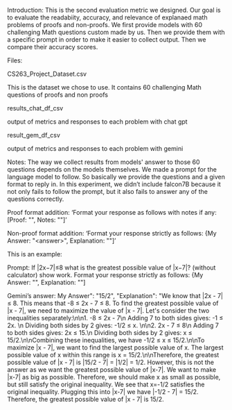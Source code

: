 Introduction:
This is the second evaluation metric we designed. Our goal is to evaluate the readabiity, accuracy, and relevance of explanaed math problems of proofs and non-proofs. We first provide models with 60 challenging Math questions custom made by us. Then we provide them with a specific prompt in order to make it easier to collect output. Then we compare their accuracy scores.

Files:

CS263_Project_Dataset.csv

This is the dataset we chose to use. It contains 60 challenging Math questions of proofs and non proofs

results_chat_df_csv

output of metrics and responses to each problem with chat gpt

result_gem_df_csv

output of metrics and responses to each problem with gemini


Notes:
The way we collect results from models' answer to those 60 questions depends on the models themselves. We made a prompt for the language model to follow. So basically we provide the questions and a given format to reply in. In this experiment, we didn’t include falcon7B because it not only fails to follow the prompt, but it also fails to answer any of the questions correctly.


Proof format addition:
‘Format your response as follows with notes if any: [Proof: "<answer>", Notes: "<notes>"]’


Non-proof format addition:
‘Format your response strictly as follows: {My Answer: "\<answer\>", Explanation: "<explanation>"]’


This is an example:

Prompt:
If |2x−7|≤8 what is the greatest possible value of |x−7|? (without calculator) show work. Format your response strictly as follows: {My Answer: "<answer>", Explanation: "<explanation>"]

Gemini’s answer:
My Answer": "15/2", "Explanation": "We know that |2x - 7| ≤ 8. This means that -8 ≤ 2x - 7 ≤ 8.  To find the greatest possible value of |x - 7|, we need to maximize the value of |x - 7|. Let's consider the two inequalities separately:\n\n1. -8 ≤ 2x - 7\n   Adding 7 to both sides gives: -1 ≤ 2x. \n   Dividing both sides by 2 gives: -1/2 ≤ x. \n\n2. 2x - 7 ≤ 8\n   Adding 7 to both sides gives: 2x ≤ 15.\n   Dividing both sides by 2 gives: x ≤ 15/2.\n\nCombining these inequalities, we have -1/2 ≤ x ≤ 15/2.\n\nTo maximize |x - 7|, we want to find the largest possible value of x. The largest possible value of x within this range is x = 15/2.\n\nTherefore, the greatest possible value of |x - 7| is |15/2 - 7| = |1/2| = 1/2. However, this is not the answer as we want the greatest possible value of |x-7|.  We want to make |x-7| as big as possible.  Therefore, we should make x as small as possible, but still satisfy the original inequality.  We see that x=-1/2 satisfies the original inequality.  Plugging this into |x-7| we have |-1/2 - 7| = 15/2.  Therefore, the greatest possible value of |x - 7| is 15/2.
